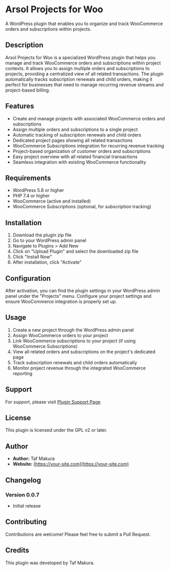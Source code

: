 # Arsol Projects for Woo

A WordPress plugin that enables you to organize and track WooCommerce orders and subscriptions within projects.

## Description

Arsol Projects for Woo is a specialized WordPress plugin that helps you manage and track WooCommerce orders and subscriptions within project contexts. It allows you to assign multiple orders and subscriptions to projects, providing a centralized view of all related transactions. The plugin automatically tracks subscription renewals and child orders, making it perfect for businesses that need to manage recurring revenue streams and project-based billing.

## Features

- Create and manage projects with associated WooCommerce orders and subscriptions
- Assign multiple orders and subscriptions to a single project
- Automatic tracking of subscription renewals and child orders
- Dedicated project pages showing all related transactions
- WooCommerce Subscriptions integration for recurring revenue tracking
- Project-based organization of customer orders and subscriptions
- Easy project overview with all related financial transactions
- Seamless integration with existing WooCommerce functionality

## Requirements

- WordPress 5.8 or higher
- PHP 7.4 or higher
- WooCommerce (active and installed)
- WooCommerce Subscriptions (optional, for subscription tracking)

## Installation

1. Download the plugin zip file
2. Go to your WordPress admin panel
3. Navigate to Plugins > Add New
4. Click on "Upload Plugin" and select the downloaded zip file
5. Click "Install Now"
6. After installation, click "Activate"

## Configuration

After activation, you can find the plugin settings in your WordPress admin panel under the "Projects" menu. Configure your project settings and ensure WooCommerce integration is properly set up.

## Usage

1. Create a new project through the WordPress admin panel
2. Assign WooCommerce orders to your project
3. Link WooCommerce subscriptions to your project (if using WooCommerce Subscriptions)
4. View all related orders and subscriptions on the project's dedicated page
5. Track subscription renewals and child orders automatically
6. Monitor project revenue through the integrated WooCommerce reporting

## Support

For support, please visit [Plugin Support Page](https://your-site.com/arsol-projects-for-woo)

## License

This plugin is licensed under the GPL v2 or later.

## Author

- **Author:** Taf Makura
- **Website:** [https://your-site.com](https://your-site.com)

## Changelog

### Version 0.0.7
- Initial release

## Contributing

Contributions are welcome! Please feel free to submit a Pull Request.

## Credits

This plugin was developed by Taf Makura. 